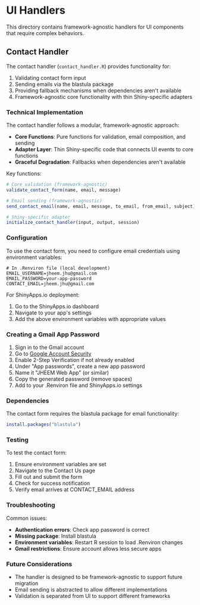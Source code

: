 # UI Handlers

This directory contains framework-agnostic handlers for UI components that require complex behaviors.

## Contact Handler

The contact handler (`contact_handler.R`) provides functionality for:

1. Validating contact form input
2. Sending emails via the blastula package
3. Providing fallback mechanisms when dependencies aren't available
4. Framework-agnostic core functionality with thin Shiny-specific adapters

### Technical Implementation

The contact handler follows a modular, framework-agnostic approach:

- **Core Functions**: Pure functions for validation, email composition, and sending
- **Adapter Layer**: Thin Shiny-specific code that connects UI events to core functions
- **Graceful Degradation**: Fallbacks when dependencies aren't available

Key functions:

```r
# Core validation (framework-agnostic)
validate_contact_form(name, email, message)

# Email sending (framework-agnostic)
send_contact_email(name, email, message, to_email, from_email, subject)

# Shiny-specific adapter
initialize_contact_handler(input, output, session)
```

### Configuration

To use the contact form, you need to configure email credentials using environment variables:

```
# In .Renviron file (local development)
EMAIL_USERNAME=jheem.jhu@gmail.com
EMAIL_PASSWORD=your-app-password
CONTACT_EMAIL=jheem.jhu@gmail.com
```

For ShinyApps.io deployment:
1. Go to the ShinyApps.io dashboard
2. Navigate to your app's settings
3. Add the above environment variables with appropriate values

### Creating a Gmail App Password

1. Sign in to the Gmail account
2. Go to [Google Account Security](https://myaccount.google.com/security)
3. Enable 2-Step Verification if not already enabled
4. Under "App passwords", create a new app password
5. Name it "JHEEM Web App" (or similar)
6. Copy the generated password (remove spaces)
7. Add to your .Renviron file and ShinyApps.io settings

### Dependencies

The contact form requires the blastula package for email functionality:

```r
install.packages("blastula")
```


### Testing

To test the contact form:

1. Ensure environment variables are set
2. Navigate to the Contact Us page
3. Fill out and submit the form
4. Check for success notification
5. Verify email arrives at CONTACT_EMAIL address

### Troubleshooting

Common issues:

- **Authentication errors**: Check app password is correct
- **Missing package**: Install blastula
- **Environment variables**: Restart R session to load .Renviron changes
- **Gmail restrictions**: Ensure account allows less secure apps

### Future Considerations

- The handler is designed to be framework-agnostic to support future migration
- Email sending is abstracted to allow different implementations
- Validation is separated from UI to support different frameworks
